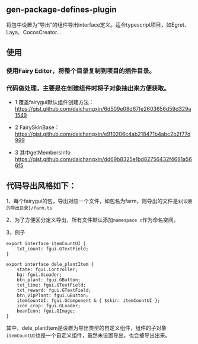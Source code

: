 ## gen-package-defines-plugin
将包中设置为“导出”的组件导出interface定义。适合typescript项目，如Egret、Laya、CocosCreator...

## 使用
### 使用Fairy Editor，将整个目录复制到项目的插件目录。

### 代码做处理，主要是在创建组件时将子对象抽出来方便获取。

- 1 覆盖fairygui默认组件创建方法：
https://gist.github.com/daichangxin/6d509e08d67fe2603656d59d329a1549

- 2 FairySkinBase：
https://gist.github.com/daichangxin/e910206c4ab218471b4abc2b2f77d999

- 3 其中getMembersInfo
https://gist.github.com/daichangxin/dd69b8325e1bd82756432f4681a566f5

## 代码导出风格如下：
1、每个fairygui的包，导出对应一个文件，如包名为farm，则导出的文件是`${设置的导出目录}/farm.ts`

2、为了方便区分定义导出，所有文件默认添加`namespace c`作为命名空间。

3、例子
```
export interface itemCountUI {
    txt_count: fgui.GTextField;
}

export interface dele_plantItem {
    state: fgui.Controller;
    bg: fgui.GLoader;
    btn_plant: fgui.GButton;
    txt_time: fgui.GTextField;
    txt_reward: fgui.GTextField;
    btn_vipPlant: fgui.GButton;
    itemCountUI: fgui.GComponent & { $skin: itemCountUI };
    icon_crop: fgui.GLoader;
    beanIcon: fgui.GImage;
}
```
其中，dele_plantItem是设置为导出类型的自定义组件，组件的子对象`itemCountUI`也是一个自定义组件，虽然未设置导出，也会被导出出来。
